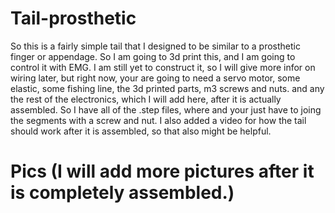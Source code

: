 # Tail-prosthetic
So this is a fairly simple tail that I designed to be similar to a prosthetic finger or appendage. So I am going to 3d print this, and I am going to control it with EMG. I am still yet to construct it, so I will give more infor on wiring later, but right now, your are going to need a servo motor, some elastic, some fishing line, the 3d printed parts, m3 screws and nuts. and any the rest of the electronics, which I will add here, after it is actually assembled. So I have all of the .step files, where and your just have to joing the segments with a screw and nut. I also added a video for how the tail should work after it is assembled, so that also might be helpful.
# Pics (I will add more pictures after it is completely assembled.)
